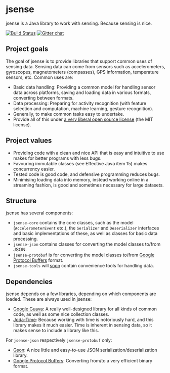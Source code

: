 # jsense

jsense is a Java library to work with sensing. Because sensing is nice.

[![Build Status](https://travis-ci.org/markuswustenberg/jsense.png?branch=master)](https://travis-ci.org/markuswustenberg/jsense)
[![Gitter chat](https://badges.gitter.im/markuswustenberg/jsense.png)](https://gitter.im/markuswustenberg/jsense)

## Project goals

The goal of jsense is to provide libraries that support common uses of sensing data. Sensing data can come from sensors such as accelerometers, gyroscopes, magnetometers (compasses), GPS information, temperature sensors, etc. Common uses are:

- Basic data handling: Providing a common model for handling sensor data across platforms, saving and loading data in various formats, converting between formats.
- Data processing: Preparing for activity recognition (with feature selection and computation, machine learning, gesture recognition).
- Generally, to make common tasks easy to undertake.
- Provide all of this under [a very liberal open source license](https://github.com/markuswustenberg/jsense/blob/master/LICENSE) (the MIT license).

## Project values

- Providing code with a clean and nice API that is easy and intuitive to use makes for better programs with less bugs.
- Favouring immutable classes (see Effective Java item 15) makes concurrency easier.
- Tested code is good code, and defensive programming reduces bugs.
- Minimising loading data into memory, instead working online in a streaming fashion, is good and sometimes necessary for large datasets.

## Structure

jsense has several components:

- `jsense-core` contains the core classes, such as the model (`AccelerometerEvent` etc.), the `Serializer` and `Deserializer` interfaces and basic implementations of these, as well as classes for basic data processing.
- `jsense-json` contains classes for converting the model classes to/from JSON.
- `jsense-protobuf` is for converting the model classes to/from [Google Protocol Buffers](https://developers.google.com/protocol-buffers/) format.
- `jsense-tools` will [soon](https://github.com/markuswustenberg/jsense/issues/26) contain convenience tools for handling data.

## Dependencies

jsense depends on a few libraries, depending on which components are loaded. These are always used in jsense:

- [Google Guava](https://code.google.com/p/guava-libraries/): A really well-designed library for all kinds of common code, as well as some nice collection classes.
- [Joda-Time](http://www.joda.org/joda-time/): Because working with time is notoriously hard, and this library makes it much easier. Time is inherent in sensing data, so it makes sense to include a library like this.

For `jsense-json` respectively `jsense-protobuf` only:

- [Gson](https://code.google.com/p/google-gson/): A nice little and easy-to-use JSON serialization/deserialization library.
- [Google Protocol Buffers](https://developers.google.com/protocol-buffers/): Converting from/to a very efficient binary format.
